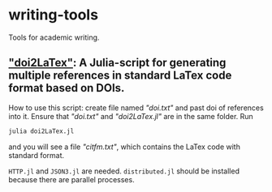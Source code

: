 # writing-tools
Tools for academic writing.

## ["doi2LaTex"](https://github.com/collectorhamster/writing-tools/blob/main/doi2LaTex.jl): A Julia-script for generating multiple references in standard LaTex code format based on DOIs.
How to use this script: create file named *"doi.txt"* and past doi of references into it. Ensure that *"doi.txt"* and *"doi2LaTex.jl"* are in the same folder. Run 
```bash
julia doi2LaTex.jl
```
 and you will see a file *"citfm.txt"*, which contains the LaTex code with standard format.

`HTTP.jl` and `JSON3.jl` are needed. `distributed.jl` should be installed because there are parallel processes.
